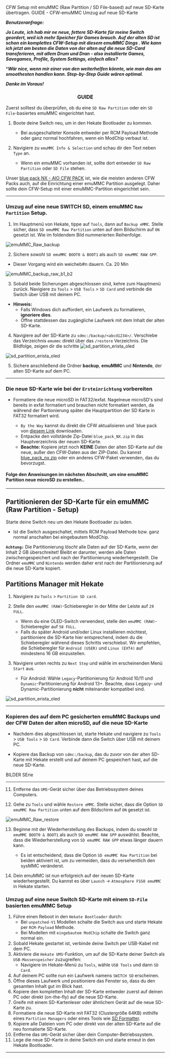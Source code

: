 CFW Setup mit emuMMC (Raw Partition / SD File-based) auf neue SD-Karte übertragen.
GUIDE - CFW-emuMMC Umzug auf neue SD-Karte


***Benutzeranfrage:***

***Jo Leute,*** 
***ich hab mir ne neue, fettere SD-Karte für meine Switch geordert, weil ich mehr Speicher für Games brauch. Auf der alten SD ist schon ein komplettes CFW-Setup mit diesem emuMMC Dings . Wie kann ich jetzt am besten die Daten von der alten auf die neue SD-Card transferieren, mit allem Drum und Dran - also installierte Games, Savegames, Profile, System Settings, einfach alles?***

****Wär nice, wenn mir einer von den weiterhelfen könnte, wie man das am smoothesten handlen kann. Step-by-Step Guide wären optimal.***

***Danke im Voraus!***


<div align="center">

### GUIDE

</div>

Zuerst solltest du überprüfen, ob du eine `SD Raw Partition` oder ein `SD File`-basiertes emuMMC eingerichtet hast.

1. Boote deine Switch neu, um in den Hekate Bootloader zu kommen.
   - Bei ausgeschalteter Konsole entweder per RCM Payload Methode oder ganz normal hochfahren, wenn ein ModChip verbaut ist.

2. Navigiere zu `emuMMC Info & Selection` und schau dir den Text neben `Type` an.
   - Wenn ein emuMMC vorhanden ist, sollte dort entweder `SD Raw Partition` oder `SD File` stehen.


Unser [blue pack NX - AIO CFW PACK](https://github.com/glitched-nx/blue_pack_NX/releases/latest) ist, wie die meisten anderen CFW Packs auch, auf die Einrichtung einer emuMMC Partition ausgelegt. Daher sollte dein CFW-Setup mit einer emuMMC-Partition eingerichtet sein.

-----


### Umzug auf eine neue SWITCH SD, einem emuMMC `Raw Partition` Setup.

1. Im Hauptmenü von Hekate, tippe auf `Tools`, dann auf `Backup eMMC`. Stelle sicher, dass `SD emuMMC Raw Partition` unten auf dem Bildschirm auf `ON` gesetzt ist.
 Wie im foldendem Bild nummerierten Reihenfolge.

 ![emuMMC_Raw_backup](https://github.com/glitched-nx/blue_pack_NX/raw/blue_pack/blue_pack_NX_wiki/pics/emuMMC_Raw_backup.png)

2. Sichere sowohl `SD emuMMC BOOT0 & BOOT1` als auch `SD emuMMC RAW GPP`.
- Dieser Vorgang wird ein weicheb#n dauern. Ca. 20 Min


![emuMMC_backup_raw_b1_b2](https://github.com/glitched-nx/blue_pack_NX/raw/blue_pack/blue_pack_NX_wiki/pics/emuMMC_backup_raw_b1_b2.png)

3. Sobald beide Sicherungen abgeschlossen sind, kehre zum Hauptmenü zurück. Navigiere zu `Tools` > `USB Tools` > `SD Card` und verbinde die Switch über USB mit deinem PC.

- **Hinweis:** 
    - Falls Windows dich auffordert, ein Laufwerk zu formatieren, **ignoriere dies**. 
    - Öffne stattdessen das zugängliche Laufwerk mit dem Inhalt der alten SD-Karte.

4. Navigiere auf der SD-Karte zu `sdmc:/backup/<abcd1234>/`. Verschiebe das Verzeichnis `emummc` direkt über das `/restore` Verzeichnis.
Die Bildfolge, zeigen dir die schritte
![sd_partition_erista_oled](https://github.com/glitched-nx/blue_pack_NX/raw/blue_pack/blue_pack_NX_wiki/pics/sd_partition_erista_oled.png)

![sd_partition_erista_oled](https://github.com/glitched-nx/blue_pack_NX/raw/blue_pack/blue_pack_NX_wiki/pics/sd_partition_erista_oled.png)

5. Sichere anschließend die Ordner **backup**, **emuMMC** und **Nintendo**, der alten SD-Karte auf dem PC.

-----

### Die neue SD-Karte wie bei der **`Ersteinrichtung`** vorbereiten

- Formatiere die neue microSD in FAT32/exfat. Nagelneue microSD's sind bereits in exfat formatiert und brauchen nicht formatiert werden, da während der Partionierung später die Hauptpartition der SD Karte in FAT32 formatiert wird.

   - `By the Way` kannst du direkt die CFW aktualisieren und `blue pack von [diesem Link](https://github.com/glitched-nx/blue_pack_NX/releases/latest) downloaden.
   - Entpacke den vollstände Zip-Datei `blue_pack_NX.zip` in das Hauptverzeichnis der neuen SD-Karte.
   - **Beachte:** Kopiere jetzt noch **KEINE** Daten der alten SD-Karte auf die neue, außer den CFW-Daten aus der ZIP-Datei. Du kannst [blue_pack_nx.zip](https://github.com/glitched-nx/blue_pack_NX/releases/latest/download/blue_pack_nx.zip) oder ein anderes CFW-Paket verwenden, das du bevorzugst.

#### Folge den Anweisungen im nächsten Abschnitt, um eine   emuMMC Partition neue microSD zu erstellen..
-----
## Partitionieren der SD-Karte für ein emuMMC (Raw Partition - Setup)

Starte deine Switch neu um den Hekate Bootloader zu laden.

- Ist die Switch ausgeschaltet, mittels RCM Payload Methode bzw. ganz normal anschalten bei eingebautem ModChip.

**`Achtung:`** Die Partitionierung *löscht* alle Daten auf der SD-Karte, *wenn* der Inhalt 2 GB überschreitet! Bleibt er darunter, werden alle Daten zwischengespeichert und nach der Partitionierung wiederhergestellt. Die Ordner `emuMMC` und `Nintendo` werden daher erst nach der Partitionierung auf die neue SD-Karte kopiert.

## Partitions Manager mit Hekate

1. Navigiere zu `Tools` > `Partition SD card`.
2. Stelle den `emuMMC (RAW)`-Schieberegler in der Mitte der Leiste auf `29 FULL`.
   - Wenn du eine OLED-Switch verwendest, stelle den `emuMMC (RAW)`-Schieberegler auf `58 FULL`.
   - Falls du später Android und/oder Linux installieren möchtest, partitioniere die SD-Karte hier entsprechend, indem du die Schieberegler während dieses Schritts verschiebst. Wir empfehlen, die Schieberegler für `Android (USER)` und `Linux (EXT4)` auf mindestens 16 GB einzustellen.
3. Navigiere unten rechts zu `Next Step` und wähle im erscheinenden Menü `Start` aus.
 
   - Für Android: Wähle `Legacy`-Partitionierung für Android 10/11 und `Dynamic`-Partitionierung für Android 13+. Beachte, dass Legacy- und Dynamic-Partitionierung **nicht** miteinander kompatibel sind.

![sd_partition_erista_oled](https://github.com/glitched-nx/blue_pack_NX/raw/blue_pack/blue_pack_NX_wiki/pics/sd_partition_erista_oled.png)

-----

### Kopieren des auf dem PC gesicherten emuMMC Backups und der CFW Daten der alten microSD, auf die neue SD-Karte

- Nachdem dies abgeschlossen ist, starte Hekate und navigiere zu `Tools` > `USB Tools` > `SD Card`. Verbinde dann die Switch über USB mit deinem PC.

- Kopiere das Backup von `sdmc:/backup`, das du zuvor von der alten SD-Karte mit Hekate erstellt und auf deinem PC gespeichert hast, auf die neue SD-Karte.

BILDER SErie

-----

11. Entferne das `UMS`-Gerät sicher über das Betriebssystem deines Computers.

12. Gehe zu `Tools` und wähle `Restore eMMC`. Stelle sicher, dass die Option `SD emuMMC Raw Partition` unten auf dem Bildschirm auf `ON` gesetzt ist.

![emuMMC_Raw_restore](https://github.com/glitched-nx/blue_pack_NX/raw/blue_pack/blue_pack_NX_wiki/pics/emuMMC_Raw_restore.png)

13. Beginne mit der Wiederherstellung des Backups, indem du sowohl `SD emuMMC BOOT0 & BOOT1` als auch `SD emuMMC RAW GPP` auswählst. Beachte, dass die Wiederherstellung von `SD emuMMC RAW GPP` etwas länger dauern kann.
    - Es ist entscheidend, dass die Option `SD emuMMC Raw Partition` bei beiden aktiviert ist, um zu vermeiden, dass du versehentlich den sysMMC veränderst.

14. Dein emuMMC ist nun erfolgreich auf der neuen SD-Karte wiederhergestellt. Du kannst es über `Launch` -> `Atmosphere FSS0 emuMMC` in Hekate starten.


### Umzug auf eine neue Switch SD-Karte mit einem `SD-File` basierten emuMMC Setup

   1. Führe einen Reboot in den `Hekate Bootloader` durch:
      - Bei `unpatched-V1` Modellen schalte die Switch aus und starte Hekate per `RCM-Payload` Methode.
      - Bei Modellen mit `eingebautem ModChip` schalte die Switch ganz normal ein.
   2. Sobald Hekate gestartet ist, verbinde deine Switch per USB-Kabel mit dem PC.
   3. Aktiviere die `Hekate UMS`-Funktion, um auf die SD-Karte deiner Switch als `USB-Massenspeicher` zuzugreifen:
      - Navigiere im Hekate-Menü zu `Tools`, wähle `USB Tools` und dann `SD Card`.
   4. Auf deinem PC sollte nun ein Laufwerk namens `SWITCH SD` erscheinen.
   5. Öffne dieses Laufwerk und positioniere das Fenster so, dass du den gesamten Inhalt gut im Blick hast.
   6. Kopiere den kompletten Inhalt der SD-Karte entweder zuerst auf deinen PC oder direkt (on-the-fly) auf die neue SD-Karte.
   7. Greife mit einem SD-Kartenleser oder ähnlichem Gerät auf die neue SD-Karte zu.
   8. Formatiere die neue SD-Karte mit FAT32 (Clustergröße 64KB) mithilfe eines `Partition Managers` oder eines Tools wie [SD Formatter](https://www.sdcard.org/downloads/formatter_4/).
   9. Kopiere alle Dateien vom PC oder direkt von der alten SD-Karte auf die neu formatierte SD-Karte.
   10. Entferne das `UMS`-Gerät sicher über dein Computer-Betriebssystem.
   11. Lege die neue SD-Karte in deine Switch ein und starte erneut in den Hekate Bootloader.
   
-----
